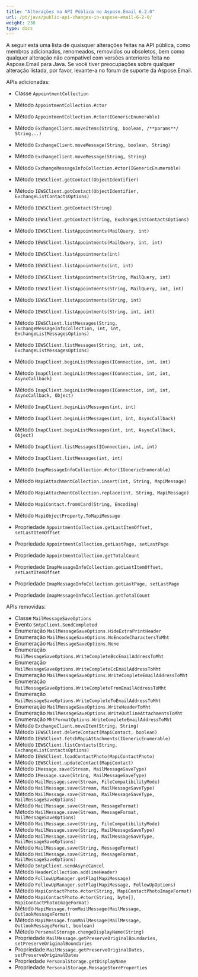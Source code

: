 ```yaml
---
title: "Alterações na API Pública no Aspose.Email 6.2.0"
url: /pt/java/public-api-changes-in-aspose-email-6-2-0/
weight: 230
type: docs
---
```


A seguir está uma lista de quaisquer alterações feitas na API pública, como membros adicionados, renomeados, removidos ou obsoletos, bem como qualquer alteração não compatível com versões anteriores feita no Aspose.Email para Java. Se você tiver preocupações sobre qualquer alteração listada, por favor, levante-a no fórum de suporte da Aspose.Email.

APIs adicionadas:
- Classe `AppointmentCollection`

- Método `AppointmentCollection.#ctor`
- Método `AppointmentCollection.#ctor(IGenericEnumerable)`

- Método `ExchangeClient.moveItems(String, boolean, /**params**/ String...)`
- Método `ExchangeClient.moveMessage(String, boolean, String)`
- Método `ExchangeClient.moveMessage(String, String)`
- Método `ExchangeMessageInfoCollection.#ctor(IGenericEnumerable)`
- Método `IEWSClient.getContact(ObjectIdentifier)`
- Método `IEWSClient.getContact(ObjectIdentifier, ExchangeListContactsOptions)`
- Método `IEWSClient.getContact(String)`
- Método `IEWSClient.getContact(String, ExchangeListContactsOptions)`
- Método `IEWSClient.listAppointments(MailQuery, int)`
- Método `IEWSClient.listAppointments(MailQuery, int, int)`
- Método `IEWSClient.listAppointments(int)`
- Método `IEWSClient.listAppointments(int, int)`
- Método `IEWSClient.listAppointments(String, MailQuery, int)`
- Método `IEWSClient.listAppointments(String, MailQuery, int, int)`
- Método `IEWSClient.listAppointments(String, int)`
- Método `IEWSClient.listAppointments(String, int, int)`
- Método `IEWSClient.listMessages(String, ExchangeMessageInfoCollection, int, int, ExchangeListMessagesOptions)`
- Método `IEWSClient.listMessages(String, int, int, ExchangeListMessagesOptions)`

- Método `ImapClient.beginListMessages(IConnection, int, int)`
- Método `ImapClient.beginListMessages(IConnection, int, int, AsyncCallback)`
- Método `ImapClient.beginListMessages(IConnection, int, int, AsyncCallback, Object)`
- Método `ImapClient.beginListMessages(int, int)`
- Método `ImapClient.beginListMessages(int, int, AsyncCallback)`
- Método `ImapClient.beginListMessages(int, int, AsyncCallback, Object)`
- Método `ImapClient.listMessages(IConnection, int, int)`
- Método `ImapClient.listMessages(int, int)`
- Método `ImapMessageInfoCollection.#ctor(IGenericEnumerable)`
- Método `MapiAttachmentCollection.insert(int, String, MapiMessage)`
- Método `MapiAttachmentCollection.replace(int, String, MapiMessage)`
- Método `MapiContact.fromVCard(String, Encoding)`
- Método `MapiObjectProperty.ToMapiMessage`
- Propriedade `AppointmentCollection.getLastItemOffset, setLastItemOffset`
- Propriedade `AppointmentCollection.getLastPage, setLastPage`
- Propriedade `AppointmentCollection.getTotalCount`
- Propriedade `ImapMessageInfoCollection.getLastItemOffset, setLastItemOffset`
- Propriedade `ImapMessageInfoCollection.getLastPage, setLastPage`
- Propriedade `ImapMessageInfoCollection.getTotalCount`

APIs removidas:
- Classe `MailMessageSaveOptions`
- Evento `SmtpClient.SendCompleted`
- Enumeração `MailMessageSaveOptions.HideExtraPrintHeader`
- Enumeração `MailMessageSaveOptions.NoEncodeCharactersToMht`
- Enumeração `MailMessageSaveOptions.None`
- Enumeração `MailMessageSaveOptions.WriteCompleteBccEmailAddressToMht`
- Enumeração `MailMessageSaveOptions.WriteCompleteCcEmailAddressToMht`
- Enumeração `MailMessageSaveOptions.WriteCompleteEmailAddressToMht`
- Enumeração `MailMessageSaveOptions.WriteCompleteFromEmailAddressToMht`
- Enumeração `MailMessageSaveOptions.WriteCompleteToEmailAddressToMht`
- Enumeração `MailMessageSaveOptions.WriteHeaderToMht`
- Enumeração `MailMessageSaveOptions.WriteOutlineAttachmentsToMht`
- Enumeração `MhtFormatOptions.WriteCompleteEmailAddressToMht`
- Método `ExchangeClient.moveItem(String, String)`
- Método `IEWSClient.deleteContact(MapiContact, boolean)`
- Método `IEWSClient.fetchMapiAttachments(IGenericEnumerable)`
- Método `IEWSClient.listContacts(String, ExchangeListContactsOptions)`
- Método `IEWSClient.loadContactPhoto(MapiContactPhoto)`
- Método `IEWSClient.updateContact(MapiContact)`
- Método `IMessage.save(Stream, MailMessageSaveType)`
- Método `IMessage.save(String, MailMessageSaveType)`
- Método `MailMessage.save(Stream, FileCompatibilityMode)`
- Método `MailMessage.save(Stream, MailMessageSaveType)`
- Método `MailMessage.save(Stream, MailMessageSaveType, MailMessageSaveOptions)`
- Método `MailMessage.save(Stream, MessageFormat)`
- Método `MailMessage.save(Stream, MessageFormat, MailMessageSaveOptions)`
- Método `MailMessage.save(String, FileCompatibilityMode)`
- Método `MailMessage.save(String, MailMessageSaveType)`
- Método `MailMessage.save(String, MailMessageSaveType, MailMessageSaveOptions)`
- Método `MailMessage.save(String, MessageFormat)`
- Método `MailMessage.save(String, MessageFormat, MailMessageSaveOptions)`
- Método `SmtpClient.sendAsyncCancel`
- Método `HeaderCollection.add(imeHeader)`
- Método `FollowUpManager.getFlag(MapiMessage)`
- Método `FollowUpManager.setFlag(MapiMessage, FollowUpOptions)`
- Método `MapiContactPhoto.#ctor(String, MapiContactPhotoImageFormat)`
- Método `MapiContactPhoto.#ctor(String, byte[], MapiContactPhotoImageFormat)`
- Método `MapiMessage.fromMailMessage(MailMessage, OutlookMessageFormat)`
- Método `MapiMessage.fromMailMessage(MailMessage, OutlookMessageFormat, boolean)`
- Método `PersonalStorage.changeDisplayName(String)`
- Propriedade `MailMessage.getPreserveOriginalBoundaries, setPreserveOriginalBoundaries`
- Propriedade `MailMessage.getPreserveOriginalDates, setPreserveOriginalDates`
- Propriedade `PersonalStorage.getDisplayName`
- Propriedade `PersonalStorage.MessageStoreProperties`